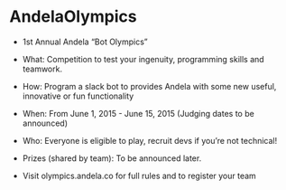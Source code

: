 # AndelaOlympics

- 1st Annual Andela “Bot Olympics”

- What: Competition to test your ingenuity, programming skills and teamwork.

- How: Program a slack bot to provides Andela with some new useful, innovative or fun functionality

- When: From June 1, 2015 - June 15, 2015 (Judging dates to be announced)

- Who: Everyone is eligible to play, recruit devs if you’re not technical!

- Prizes (shared by team): To be announced later.
- Visit olympics.andela.co for full rules and to register your team

